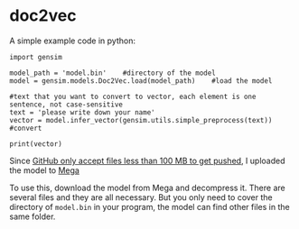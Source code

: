 # doc2vec
A simple example code in python:

    import gensim
    
    model_path = 'model.bin'    #directory of the model
    model = gensim.models.Doc2Vec.load(model_path)    #load the model
    
    #text that you want to convert to vector, each element is one sentence, not case-sensitive
    text = 'please write down your name'
    vector = model.infer_vector(gensim.utils.simple_preprocess(text))    #convert
    
    print(vector)

Since [GitHub only accept files less than 100 MB to get pushed](https://help.github.com/articles/working-with-large-files/), I uploaded the model to [Mega](https://mega.nz/#!z8VwxCAY!0e_2lqRMjKQwGkqdE1jH130TZkspN9o_m1IHFWWkFJ8)

To use this, download the model from Mega and decompress it. There are several files and they are all necessary. But you only need to cover the directory of `model.bin` in your program, the model can find other files in the same folder.
